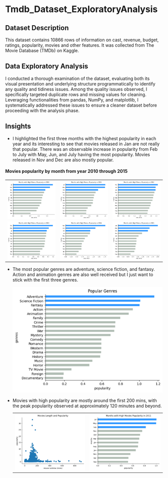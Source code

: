 # Tmdb_Dataset_ExploratoryAnalysis

## Dataset Description
This dataset contains 10866 rows of information on cast, revenue, budget, ratings, popularity, movies and other features. It was collected from The Movie Database (TMDb) on Kaggle.

## Data Exploratory Analysis

I conducted a thorough examination of the dataset, evaluating both its visual presentation and underlying structure programmatically to identify any quality and tidiness issues. 
Among the quality issues observed, I specifically targeted duplicate rows and missing values for cleaning. 
Leveraging functionalities from pandas, NumPy, and matplotlib, I systematically addressed these issues to ensure a cleaner dataset before proceeding with the analysis phase.

## Insights

- I highlighted the first three months with the highest popularity in each year and its interesting to see that movies released in Jan are not really that popular. There was an observable increase in popularity from Feb to July
with May, Jun, and July having the most popularity. Movies released in Nov and Dec are also mostly popular.

#### Movies popularity by month from year 2010 through 2015

<table style="border-collapse: collapse;">
  <tr>
    <td><img src="https://github.com/Adebisea/Tmdb_Dataset_ExploratoryAnalysis/blob/ee4eb4531d8cbdaef193e929bc111a56677a1a47/asset/monthpop2010.png" ></td>
    <td><img src="https://github.com/Adebisea/Tmdb_Dataset_ExploratoryAnalysis/blob/ee4eb4531d8cbdaef193e929bc111a56677a1a47/asset/monthpop2011.png"></td>
    <td><img src="https://github.com/Adebisea/Tmdb_Dataset_ExploratoryAnalysis/blob/ee4eb4531d8cbdaef193e929bc111a56677a1a47/asset/monthpop2012.png"></td>
  </tr>
   <tr>
    <td><img src="https://github.com/Adebisea/Tmdb_Dataset_ExploratoryAnalysis/blob/ee4eb4531d8cbdaef193e929bc111a56677a1a47/asset/monthpop2013.png" ></td>
    <td><img src="https://github.com/Adebisea/Tmdb_Dataset_ExploratoryAnalysis/blob/ee4eb4531d8cbdaef193e929bc111a56677a1a47/asset/monthpop2014.png"></td>
    <td><img src="https://github.com/Adebisea/Tmdb_Dataset_ExploratoryAnalysis/blob/ee4eb4531d8cbdaef193e929bc111a56677a1a47/asset/monthpop2015.png"></td>
  </tr>
 </table>

- The most popular genres are adventure, science fiction, and fantasy. Action and animation genres are also well received but I just want to stick with the first three genres.

  ![Alt text](https://github.com/Adebisea/Tmdb_Dataset_ExploratoryAnalysis/blob/68d9523476ae045269cbfe13fede2ebd4cedbcf8/asset/genrepop.png)
  
- Movies with high popularity are mostly around the first 200 mins, with the peak popularity observed at approximately 120 minutes and beyond.
  <table style="border-collapse: collapse;">
  <tr>
    <td><img src="https://github.com/Adebisea/Tmdb_Dataset_ExploratoryAnalysis/blob/68d9523476ae045269cbfe13fede2ebd4cedbcf8/asset/runtimepop.png" ></td>
    <td><img src="https://github.com/Adebisea/Tmdb_Dataset_ExploratoryAnalysis/blob/ee4eb4531d8cbdaef193e929bc111a56677a1a47/asset/monthpop2011.png"></td>
  </tr>
 </table>



